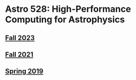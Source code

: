 # Astro 528: High-Performance Computing for Astrophysics

## [Fall 2023](https://psuastro528.github.io/Fall2023/)
## [Fall 2021](https://psuastro528.github.io/Fall2021/)
## [Spring 2019](https://psuastro528.github.io/Spring2019/)

